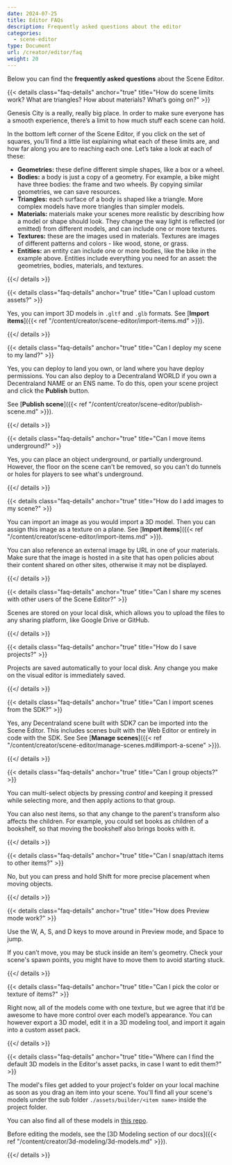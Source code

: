 ```yaml
---
date: 2024-07-25
title: Editor FAQs
description: Frequently asked questions about the editor
categories:
  - scene-editor
type: Document
url: /creator/editor/faq
weight: 20
---
```


Below you can find the **frequently asked questions** about the Scene Editor.

{{< details class="faq-details" anchor="true" title="How do scene limits work? What are triangles? How about materials? What’s going on?" >}}

Genesis City is a really, really big place. In order to make sure everyone has a smooth experience, there’s a limit to how much stuff each scene can hold.

In the bottom left corner of the Scene Editor, if you click on the set of squares, you’ll find a little list explaining what each of these limits are, and how far along you are to reaching each one. Let’s take a look at each of these:

- **Geometries:** these define different simple shapes, like a box or a wheel.
- **Bodies:** a body is just a copy of a geometry. For example, a bike might have three bodies: the frame and two wheels. By copying similar geometries, we can save resources.
- **Triangles:** each surface of a body is shaped like a triangle. More complex models have more triangles than simpler models.
- **Materials:** materials make your scenes more realistic by describing how a model or shape should look. They change the way light is reflected (or emitted) from different models, and can include one or more textures.
- **Textures:** these are the images used in materials. Textures are images of different patterns and colors - like wood, stone, or grass.
- **Entities:** an entity can include one or more bodies, like the bike in the example above. Entities include everything you need for an asset: the geometries, bodies, materials, and textures.

{{</ details >}}

{{< details class="faq-details" anchor="true" title="Can I upload custom assets?" >}}

Yes, you can import 3D models in `.gltf` and `.glb` formats. See [**Import items**]({{< ref "/content/creator/scene-editor/import-items.md" >}}).

{{</ details >}}

{{< details class="faq-details" anchor="true" title="Can I deploy my scene to my land?" >}}

Yes, you can deploy to land you own, or land where you have deploy permissions. You can also deploy to a Decentraland WORLD if you own a Decentraland NAME or an ENS name. To do this, open your scene project and click the **Publish** button.

See [**Publish scene**]({{< ref "/content/creator/scene-editor/publish-scene.md" >}}).

{{</ details >}}

{{< details class="faq-details" anchor="true" title="Can I move items underground?" >}}

Yes, you can place an object underground, or partially underground. However, the floor on the scene can't be removed, so you can't do tunnels or holes for players to see what's underground.

{{</ details >}}

{{< details class="faq-details" anchor="true" title="How do I add images to my scene?" >}}

You can import an image as you would import a 3D model. Then you can assign this image as a texture on a plane. See [**Import items**]({{< ref "/content/creator/scene-editor/import-items.md" >}}).

You can also reference an external image by URL in one of your materials. Make sure that the image is hosted in a site that has open policies about their content shared on other sites, otherwise it may not be displayed.

{{</ details >}}

{{< details class="faq-details" anchor="true" title="Can I share my scenes with other users of the Scene Editor?" >}}

Scenes are stored on your local disk, which allows you to upload the files to any sharing platform, like Google Drive or GitHub.

{{</ details >}}

{{< details class="faq-details" anchor="true" title="How do I save projects?" >}}

Projects are saved automatically to your local disk. Any change you make on the visual editor is immediately saved.

{{</ details >}}

{{< details class="faq-details" anchor="true" title="Can I import scenes from the SDK?" >}}

Yes, any Decentraland scene built with SDK7 can be imported into the Scene Editor. This includes scenes built with the Web Editor or entirely in code with the SDK. See See [**Manage scenes**]({{< ref "/content/creator/scene-editor/manage-scenes.md#import-a-scene" >}}).

{{</ details >}}

{{< details class="faq-details" anchor="true" title="Can I group objects?" >}}

You can multi-select objects by pressing _control_ and keeping it pressed while selecting more, and then apply actions to that group.

You can also nest items, so that any change to the parent's transform also affects the children. For example, you could set books as children of a bookshelf, so that moving the bookshelf also brings books with it.

{{</ details >}}

{{< details class="faq-details" anchor="true" title="Can I snap/attach items to other items?" >}}

No, but you can press and hold Shift for more precise placement when moving objects.

{{</ details >}}

{{< details class="faq-details" anchor="true" title="How does Preview mode work?" >}}

Use the W, A, S, and D keys to move around in Preview mode, and Space to jump.

If you can’t move, you may be stuck inside an item's geometry. Check your scene's spawn points, you might have to move them to avoid starting stuck.

{{</ details >}}

{{< details class="faq-details" anchor="true" title="Can I pick the color or texture of items?" >}}

Right now, all of the models come with one texture, but we agree that it’d be awesome to have more control over each model’s appearance. You can however export a 3D model, edit it in a 3D modeling tool, and import it again into a custom asset pack.

{{</ details >}}

{{< details class="faq-details" anchor="true" title="Where can I find the default 3D models in the Editor's asset packs, in case I want to edit them?" >}}

The model's files get added to your project's folder on your local machine as soon as you drag an item into your scene. You'll find all your scene's models under the sub folder `./assets/builder/<item name>` inside the project folder.

You can also find all of these models in [this repo](https://github.com/decentraland/builder-assets/tree/master/assets).

Before editing the models, see the [3D Modeling section of our docs]({{< ref "/content/creator/3d-modeling/3d-models.md" >}}).

{{</ details >}}
